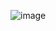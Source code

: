 ![image](https://github.com/mariia-maksimova/spring5dragonfly/assets/107491886/59f05802-96c7-41c9-9430-58ef160716a3)
